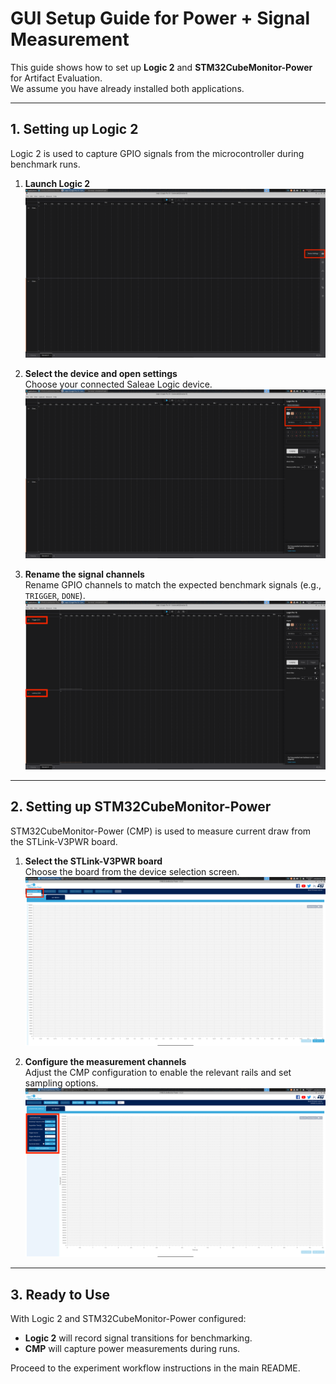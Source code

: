 # GUI Setup Guide for Power + Signal Measurement

This guide shows how to set up **Logic 2** and **STM32CubeMonitor-Power** for Artifact Evaluation.  
We assume you have already installed both applications.

---

## 1. Setting up Logic 2

Logic 2 is used to capture GPIO signals from the microcontroller during benchmark runs.

1. **Launch Logic 2**  
   ![Logic2 Startup](logic2-startup.png)

2. **Select the device and open settings**  
   Choose your connected Saleae Logic device.  
   ![Logic2 Device Settings](logic2-device-settings.png)

3. **Rename the signal channels**  
   Rename GPIO channels to match the expected benchmark signals (e.g., `TRIGGER`, `DONE`).  
   ![Logic2 Signal Renaming](logic2-signal-renaming.png)

---

## 2. Setting up STM32CubeMonitor-Power

STM32CubeMonitor-Power (CMP) is used to measure current draw from the STLink-V3PWR board.

1. **Select the STLink-V3PWR board**  
   Choose the board from the device selection screen.  
   ![CMP Board Selection](cmp-board-sel.png)

2. **Configure the measurement channels**  
   Adjust the CMP configuration to enable the relevant rails and set sampling options.  
   ![CMP Configuration](cmp-config.png)

---

## 3. Ready to Use

With Logic 2 and STM32CubeMonitor-Power configured:
- **Logic 2** will record signal transitions for benchmarking.
- **CMP** will capture power measurements during runs.

Proceed to the experiment workflow instructions in the main README.
